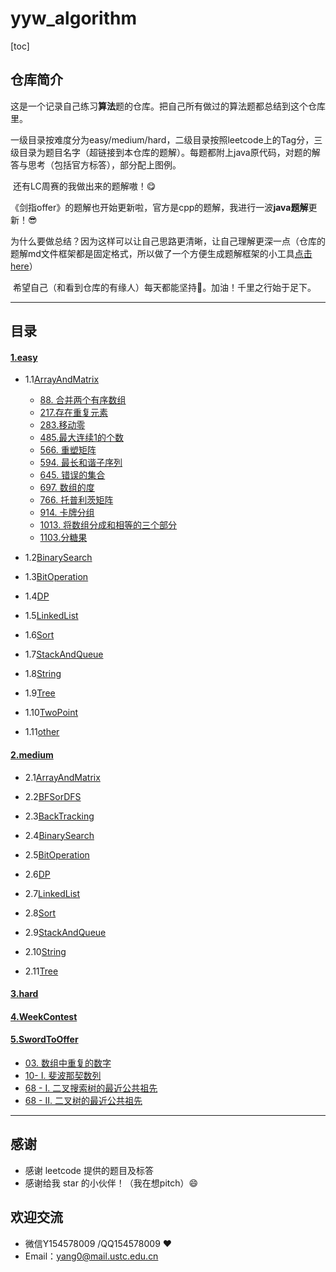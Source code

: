# yyw_algorithm
[toc]

## 仓库简介

​	这是一个记录自己练习**算法**题的仓库。把自己所有做过的算法题都总结到这个仓库里。

​	一级目录按难度分为easy/medium/hard，二级目录按照leetcode上的Tag分，三级目录为题目名字（超链接到本仓库的题解）。每题都附上java原代码，对题的解答与思考（包括官方标答），部分配上图例。

​	还有LC周赛的我做出来的题解嗷！😋

​	《剑指offer》的题解也开始更新啦，官方是cpp的题解，我进行一波**java题解**更新！😎

​	为什么要做总结？因为这样可以让自己思路更清晰，让自己理解更深一点（仓库的题解md文件框架都是固定格式，所以做了一个方便生成题解框架的小工具[点击here](https://github.com/ustcyyw/markdown_tool)）

​	希望自己（和看到仓库的有缘人）每天都能坚持:muscle:。加油！千里之行始于足下。

---



## 目录

#### 	[1.easy](https://github.com/ustcyyw/yyw_algorithm/tree/master/easy)
* 1.1[ArrayAndMatrix](https://github.com/ustcyyw/yyw_algorithm/tree/master/easy/ArrayAndMatrix)
    * [88. 合并两个有序数组](https://github.com/ustcyyw/yyw_algorithm/blob/master/easy/ArrayAndMatrix/merge88.md) 
    * [217.存在重复元素](https://github.com/ustcyyw/yyw_algorithm/blob/master/easy/ArrayAndMatrix/containsDuplicate.md)
    * [283.移动零](https://github.com/ustcyyw/yyw_algorithm/blob/master/easy/ArrayAndMatrix/moveZeroes.md)
    * [485.最大连续1的个数](https://github.com/ustcyyw/yyw_algorithm/blob/master/easy/ArrayAndMatrix/findMaxConsecutiveOnes485.md)
    * [566. 重塑矩阵](https://github.com/ustcyyw/yyw_algorithm/blob/master/easy/ArrayAndMatrix/matrixReshape.md)
    * [594. 最长和谐子序列](https://github.com/ustcyyw/yyw_algorithm/blob/master/easy/ArrayAndMatrix/findLHS.md)
    * [645. 错误的集合](https://github.com/ustcyyw/yyw_algorithm/blob/master/easy/ArrayAndMatrix/findErrorNums645.md)
    * [697. 数组的度](https://github.com/ustcyyw/yyw_algorithm/blob/master/easy/ArrayAndMatrix/findShortestSubArray.md)
    * [766. 托普利茨矩阵](https://github.com/ustcyyw/yyw_algorithm/blob/master/easy/ArrayAndMatrix/isToeplitzMatrix.md)
    * [914. 卡牌分组](https://github.com/ustcyyw/yyw_algorithm/blob/master/easy/ArrayAndMatrix/hasGroupsSizeX.md)
    * [1013. 将数组分成和相等的三个部分](https://github.com/ustcyyw/yyw_algorithm/blob/master/easy/ArrayAndMatrix/canThreePartsEqualSum.md)
    * [1103.分糖果](https://github.com/ustcyyw/yyw_algorithm/blob/master/easy/ArrayAndMatrix/distributeCandies.md)
    
* 1.2[BinarySearch](https://github.com/ustcyyw/yyw_algorithm/tree/master/easy/BinarySearch)

* 1.3[BitOperation](https://github.com/ustcyyw/yyw_algorithm/tree/master/easy/BitOperation)

* 1.4[DP](https://github.com/ustcyyw/yyw_algorithm/tree/master/easy/DP)

* 1.5[LinkedList](https://github.com/ustcyyw/yyw_algorithm/tree/master/easy/LinkedList)

* 1.6[Sort](https://github.com/ustcyyw/yyw_algorithm/tree/master/easy/Sort)

* 1.7[StackAndQueue](https://github.com/ustcyyw/yyw_algorithm/tree/master/easy/StackAndQueue)

* 1.8[String](https://github.com/ustcyyw/yyw_algorithm/tree/master/easy/String)

* 1.9[Tree](https://github.com/ustcyyw/yyw_algorithm/tree/master/easy/Tree)

* 1.10[TwoPoint](https://github.com/ustcyyw/yyw_algorithm/tree/master/easy/TwoPoint)

* 1.11[other](https://github.com/ustcyyw/yyw_algorithm/tree/master/easy/other)

#### 	[2.medium](https://github.com/ustcyyw/yyw_algorithm/tree/master/medium)

* 2.1[ArrayAndMatrix](https://github.com/ustcyyw/yyw_algorithm/tree/master/medium/ArrayAndMatrix)

* 2.2[BFSorDFS](https://github.com/ustcyyw/yyw_algorithm/tree/master/medium/BFSorDFS)

* 2.3[BackTracking](https://github.com/ustcyyw/yyw_algorithm/tree/master/medium/BackTracking)

* 2.4[BinarySearch](https://github.com/ustcyyw/yyw_algorithm/tree/master/medium/BinarySearch)

* 2.5[BitOperation](https://github.com/ustcyyw/yyw_algorithm/tree/master/medium/BitOperation)

* 2.6[DP](https://github.com/ustcyyw/yyw_algorithm/tree/master/medium/DP)

* 2.7[LinkedList](https://github.com/ustcyyw/yyw_algorithm/tree/master/medium/LinkedList)

* 2.8[Sort](https://github.com/ustcyyw/yyw_algorithm/tree/master/medium/Sort)

* 2.9[StackAndQueue](https://github.com/ustcyyw/yyw_algorithm/tree/master/medium/StackAndQueue)

* 2.10[String](https://github.com/ustcyyw/yyw_algorithm/tree/master/medium/String)

* 2.11[Tree](https://github.com/ustcyyw/yyw_algorithm/tree/master/medium/Tree)

#### 	[3.hard]()

#### [4.WeekContest](https://github.com/ustcyyw/yyw_algorithm/tree/master/WeekContest)

#### [5.SwordToOffer](https://github.com/ustcyyw/yyw_algorithm/tree/master/SwordToOffer)

* [03. 数组中重复的数字](https://github.com/ustcyyw/yyw_algorithm/blob/master/SwordToOffer/findRepeatNumber.md)
* [10- I. 斐波那契数列](https://github.com/ustcyyw/yyw_algorithm/blob/master/SwordToOffer/fib.md)
* [68 - I. 二叉搜索树的最近公共祖先](https://github.com/ustcyyw/yyw_algorithm/blob/master/SwordToOffer/lowestCommonAncestor.md)
* [68 - II. 二叉树的最近公共祖先](https://github.com/ustcyyw/yyw_algorithm/blob/master/SwordToOffer/lowestCommonAncestor2.md)

---


## 感谢

* 感谢 leetcode 提供的题目及标答
* 感谢给我 star 的小伙伴！（我在想pitch）:smile:

## 欢迎交流

* 微信Y154578009 /QQ154578009 ❤️​
* Email：yang0@mail.ustc.edu.cn